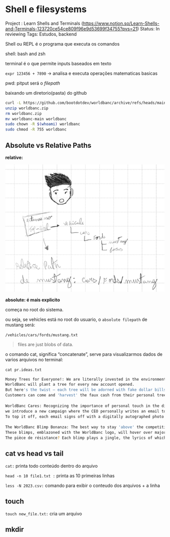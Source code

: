 # Shell e filesystems

Project : Learn Shells and Terminals (https://www.notion.so/Learn-Shells-and-Terminals-123720ce54ce809f96e9d53699f34755?pvs=21)
Status: In reviewing
Tags: Estudos, backend

Shell ou REPL é o programa que executa os comandos

shell: bash and zsh

terminal é o que permite inputs baseados em texto

`expr 123456 + 7890` → analisa e executa operações matematicas basicas

pwd: pitput será o *filepath*

baixando um diretorio(pasta) do github

```bash
curl -L https://github.com/bootdotdev/worldbanc/archive/refs/heads/main.zip -o worldbanc.zip
unzip worldbanc.zip
rm worldbanc.zip
mv worldbanc-main worldbanc
sudo chown -R $(whoami) worldbanc
sudo chmod -R 755 worldbanc
```

## **Absolute vs Relative Paths**

**relative:**

![Screenshot 2024-10-19 at 18.24.47.png](./Screenshot_2024-10-19_at_18.24.47.png)

**absolute: é mais explicito** 

começa no root do sistema.

ou seja, se vehicles está no root do usuario, o `absolute filepath` de mustang será:

`/vehicles/cars/fords/mustang.txt`

> files are just blobs of data.
> 

o comando cat, significa “concatenate”, serve para visualizarmos dados de varios arquivos no terminal:

`cat pr.ideas.txt`

```bash
Money Trees for Everyone!: We are literally invested in the environment!
WorldBanc will plant a tree for every new account opened.
But here's the twist – each tree will be adorned with fake dollar bills featuring the CEO's face.
Customers can come and 'harvest' the faux cash from their personal trees, exchanging it for real money at a hilariously low exchange rate.

WorldBanc Cares: Recognizing the importance of personal touch in the digital age,
we introduce a new campaign where the CEO personally writes an email to every customer Mr. Beast style.
To top it off, each email signs off with a digitally autographed photo of the CEO giving a thumbs up.

The WorldBanc Blimp Bonanza: The best way to stay 'above' the competition is quite literal – by investing in a fleet of blimps.
These blimps, emblazoned with the WorldBanc logo, will hover over major cities, occasionally dropping WorldBanc-branded swag like pens, notepads, and stress balls.
The pièce de résistance? Each blimp plays a jingle, the lyrics of which are just the company's stock ticker symbol repeated to a catchy tune.
```

## cat vs head vs tail

`cat:` printa todo conteúdo dentro do arquivo

`head -n 10 file1.txt :` printa as 10 primeiras linhas

`less -N 2023.csv:` comando para exibir o conteudo dos arquivos + a linha

## touch

`touch new_file.txt:` cria um arquivo 

## mkdir

